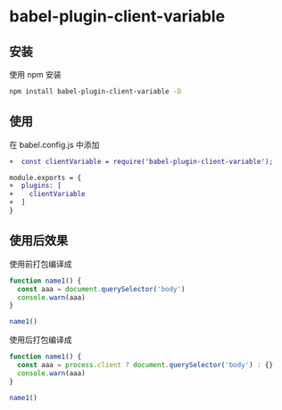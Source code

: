 # babel-plugin-client-variable

## 安装

使用 npm 安装

```bash
npm install babel-plugin-client-variable -D
```

## 使用

在 babel.config.js 中添加

```diff
+  const clientVariable = require('babel-plugin-client-variable');

module.exports = {
+  plugins: [
+    clientVariable
+  ]
}
```

## 使用后效果

使用前打包编译成

```js
function name1() {
  const aaa = document.querySelector('body')
  console.warn(aaa)
}

name1()
```

使用后打包编译成

```js
function name1() {
  const aaa = process.client ? document.querySelector('body') : {}
  console.warn(aaa)
}

name1()
```
